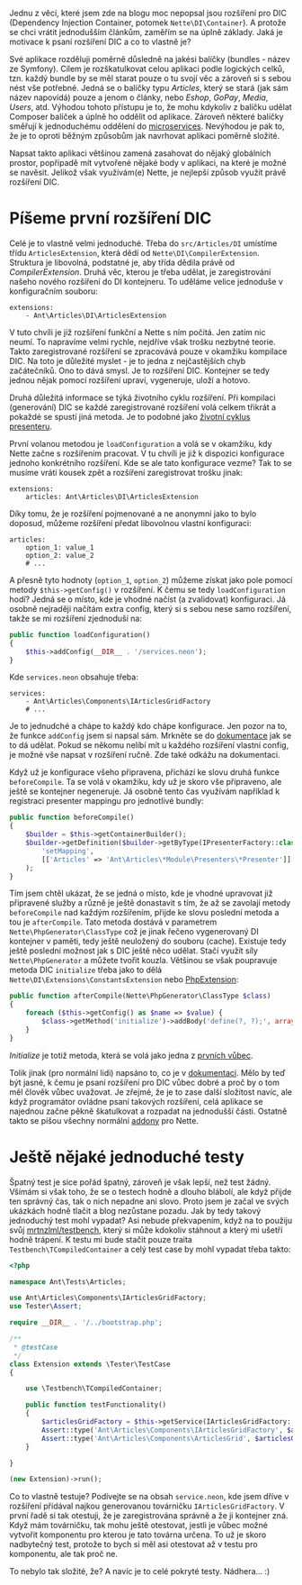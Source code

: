 Jednu z věcí, které jsem zde na blogu moc nepopsal jsou rozšíření pro DIC (Dependency Injection Container, potomek `Nette\DI\Container`). A protože se chci vrátit jednodušším článkům, zaměřím se na úplně základy. Jaká je motivace k psaní rozšíření DIC a co to vlastně je?

Své aplikace rozděluji poměrně důsledně na jakési balíčky (bundles - název ze Symfony). Cílem je rozškatulkovat celou aplikaci podle logických celků, tzn. každý bundle by se měl starat pouze o tu svojí věc a zároveň si s sebou nést vše potřebné. Jedná se o balíčky typu *Articles*, který se stará (jak sám název napovídá) pouze a jenom o články, nebo *Eshop*, *GoPay*, *Media*, *Users*, atd. Výhodou tohoto přístupu je to, že mohu kdykoliv z balíčku udělat Composer balíček a úplně ho oddělit od aplikace. Zároveň některé balíčky směřují k jednoduchému oddělení do [microservices](http://martinfowler.com/articles/microservices.html). Nevýhodou je pak to, že je to oproti běžným způsobům jak navrhovat aplikaci poměrně složité.

Napsat takto aplikaci většinou zamená zasahovat do nějaký globálních prostor, popřípadě mít vytvořené nějaké body v aplikaci, na které je možné se navěsit. Jelikož však využívám(e) Nette, je nejlepší způsob využít právě rozšíření DIC.

# Píšeme první rozšíření DIC

Celé je to vlastně velmi jednoduché. Třeba do `src/Articles/DI` umístíme třídu `ArticlesExtension`, která dědí od `Nette\DI\CompilerExtension`. Struktura je libovolná, podstatné je, aby třída dědila právě od *CompilerExtension*. Druhá věc, kterou je třeba udělat, je zaregistrování našeho nového rozšíření do DI kontejneru. To uděláme velice jednoduše v konfiguračním souboru:

```neon
extensions:
	- Ant\Articles\DI\ArticlesExtension
```

V tuto chvíli je již rozšíření funkční a Nette s ním počítá. Jen zatím nic neumí. To napravíme velmi rychle, nejdříve však trošku nezbytné teorie. Takto zaregistrované rozšíření se zpracovává pouze v okamžiku kompilace DIC. Na toto je důležité myslet - je to jedna z nejčastějších chyb začátečníků. Ono to dává smysl. Je to rozšíření DIC. Kontejner se tedy jednou nějak pomocí rozšíření upraví, vygeneruje, uloží a hotovo.

Druhá důležitá informace se týká životního cyklu rozšíření. Při kompilaci (generování) DIC se každé zaregistrované rozšíření volá celkem třikrát a pokaždé se spustí jiná metoda. Je to podobné jako [životní cyklus presenteru](https://doc.nette.org/cs/2.3/presenters#toc-zivotni-cyklus-presenteru).

První volanou metodou je `loadConfiguration` a volá se v okamžiku, kdy Nette začne s rozšířením pracovat. V tu chvíli je již k dispozici konfigurace jednoho konkrétního rozšíření. Kde se ale tato konfigurace vezme? Tak to se musíme vráti kousek zpět a rozšíření zaregistrovat trošku jinak:

```neon
extensions:
	articles: Ant\Articles\DI\ArticlesExtension
```

Díky tomu, že je rozšíření pojmenované a ne anonymní jako to bylo doposud, můžeme rozšíření předat libovolnou vlastní konfiguraci:

```neon
articles:
	option_1: value_1
	option_2: value_2
	# ...
```

A přesně tyto hodnoty (`option_1`, `option_2`) můžeme získat jako pole pomocí metody `$this->getConfig()` v rozšíření. K čemu se tedy `loadConfiguration` hodí? Jedná se o místo, kde je vhodné načíst (a zvalidovat) konfiguraci. Já osobně nejraději načítám extra config, který si s sebou nese samo rozšíření, takže se mi rozšíření zjednoduší na:

```php
public function loadConfiguration()
{
	$this->addConfig(__DIR__ . '/services.neon');
}
```

Kde `services.neon` obsahuje třeba:

```neon
services:
	- Ant\Articles\Components\IArticlesGridFactory
	# ...
```

Je to jednudché a chápe to každý kdo chápe konfigurace. Jen pozor na to, že funkce `addConfig` jsem si napsal sám. Mrkněte se do [dokumentace](https://doc.nette.org/cs/2.3/di-extensions#toc-loadconfiguration) jak se to dá udělat. Pokud se někomu nelíbí mít u každého rozšíření vlastní config, je možné vše napsat v rozšíření ručně. Zde také odkážu na dokumentaci.

Když už je konfigurace všeho připravena, přichází ke slovu druhá funkce `beforeCompile`. Ta se volá v okamžiku, kdy už je skoro vše připraveno, ale ještě se kontejner negeneruje. Já osobně tento čas využívám například k registraci presenter mappingu pro jednotlivé bundly:

```php
public function beforeCompile()
{
	$builder = $this->getContainerBuilder();
    $builder->getDefinition($builder->getByType(IPresenterFactory::class))->addSetup(
        'setMapping',
        [['Articles' => 'Ant\Articles\*Module\Presenters\*Presenter']]
    );
}
```

Tím jsem chtěl ukázat, že se jedná o místo, kde je vhodné upravovat již připravené služby a různě je ještě donastavit s tím, že až se zavolají metody `beforeCompile` nad každým rozšířením, přijde ke slovu poslední metoda a tou je `afterCompile`. Tato metoda dostává v parametrem `Nette\PhpGenerator\ClassType` což je jinak řečeno vygenerovaný DI kontejner v paměti, tedy ještě neuložený do souboru (cache). Existuje tedy ještě poslední možnost jak s DIC ještě něco udělat. Stačí využít síly `Nette\PhpGenerator` a můžete tvořit kouzla. Většinou se však poupravuje metoda DIC `initialize` třeba jako to dělá `Nette\DI\Extensions\ConstantsExtension` nebo [PhpExtension](https://api.nette.org/2.3.9/source-DI.Extensions.PhpExtension.php.html#19-48):

```php
public function afterCompile(Nette\PhpGenerator\ClassType $class)
{
	foreach ($this->getConfig() as $name => $value) {
		$class->getMethod('initialize')->addBody('define(?, ?);', array($name, $value));
	}
}
```

*Initialize* je totiž metoda, která se volá jako jedna z [prvních vůbec](https://api.nette.org/2.3.9/source-Bootstrap.Configurator.php.html#224).

Tolik jinak (pro normální lidi) napsáno to, co je v [dokumentaci](https://doc.nette.org/cs/2.3/di-extensions). Mělo by teď být jasné, k čemu je psaní rozšíření pro DIC vůbec dobré a proč by o tom měl člověk vůbec uvažovat. Je zřejmé, že je to zase další složitost navíc, ale když programátor ovládne psaní takových rozšíření, celá aplikace se najednou začne pěkně škatulkovat a rozpadat na jednodušší části. Ostatně takto se píšou všechny normální [addony](https://componette.com/) pro Nette.

# Ještě nějaké jednoduché testy

Špatný test je sice pořád špatný, zároveň je však lepší, než test žádný. Všímám si však toho, že se o testech hodně a dlouho blábolí, ale když přijde ten správný čas, tak o nich nepadne ani slovo. Proto jsem je začal ve svých ukázkách hodně tlačit a blog nezůstane pozadu. Jak by tedy takový jednoduchý test mohl vypadat? Asi nebude překvapením, když na to použiju svůj [mrtnzlml/testbench](https://github.com/mrtnzlml/testbench), který si může kdokoliv stáhnout a který mi ušetří hodně trápení. K testu mi bude stačit pouze traita `Testbench\TCompiledContainer` a celý test case by mohl vypadat třeba takto:

```php
<?php

namespace Ant\Tests\Articles;

use Ant\Articles\Components\IArticlesGridFactory;
use Tester\Assert;

require __DIR__ . '/../bootstrap.php';

/**
 * @testCase
 */
class Extension extends \Tester\TestCase
{

	use \Testbench\TCompiledContainer;

	public function testFunctionality()
	{
		$articlesGridFactory = $this->getService(IArticlesGridFactory::class);
		Assert::type('Ant\Articles\Components\IArticlesGridFactory', $articlesGridFactory);
		Assert::type('Ant\Articles\Components\ArticlesGrid', $articlesGridFactory->create(NULL));
	}

}

(new Extension)->run();
```

Co to vlastně testuje? Podívejte se na obsah `service.neon`, kde jsem dříve v rozšíření přidával najkou generovanou továrničku `IArticlesGridFactory`. V první řadě si tak otestuji, že je zaregistrována správně a že ji kontejner zná. Když mám továrničku, tak mohu ještě otestovat, jestli je vůbec možné vytvořit komponentu pro kterou je tato továrna určena. To už je skoro nadbytečný test, protože to bych si měl asi otestovat až v testu pro komponentu, ale tak proč ne.

To nebylo tak složité, že? A navíc je to celé pokryté testy. Nádhera... :)